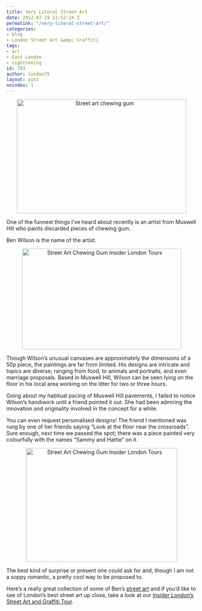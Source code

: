 ```yaml
---
title: Very Literal Street Art
date: 2012-07-19 11:52:24 Z
permalink: "/very-literal-street-art/"
categories:
- blog
- London Street Art &amp; Graffiti
tags:
- art
- East London
- sightseeing
id: 783
author: london75
layout: post
noindex: 1
---
```


<p style="text-align: center">
  <img class="aligncenter" src="http://www.lifeartworks.com/wp-content/uploads/2011/01/Chewing-Gum-Art-3.jpg" alt="Street art chewing gum" width="448" height="301" />
</p>

One of the funnest things I&#8217;ve heard about recently is an artist from Muswell Hill who paints discarded pieces of chewing gum.

<div>
  <p>
    Ben Wilson is the name of the artist.
  </p>

  <p style="text-align: center">
    <img class="aligncenter" src="http://4.bp.blogspot.com/-gydh4PlJM9I/TdAv8p2HcBI/AAAAAAAAE0E/ST_dZsgYYsM/s1600/ben-wilson-02.jpg" alt="Street Art Chewing Gum Insider London Tours" width="420" height="266" />
  </p>

  <p>
    Though Wilson’s unusual canvases are approximately the dimensions of a 50p piece, the paintings are far from limited. His designs are intricate and topics are diverse; ranging from food, to animals and portraits, and even marriage proposals. Based in Muswell Hill, Wilson can be seen lying on the floor in his local area working on the litter for two or three hours.
  </p>

  <p>
    Going about my habitual pacing of Muswell Hill pavements, I failed to notice Wilson’s handiwork until a friend pointed it out. She had been admiring the innovation and originality involved in the concept for a while.
  </p>

  <p>
    You can even request personalised designs! The friend I mentioned was rung by one of her friends saying “Look at the floor near the crossroads”. Sure enough, next time we passed the spot; there was a piece painted very colourfully with the names “Sammy and Hattie” on it.
  </p>

  <p style="text-align: center">
    <img class="aligncenter" src="http://2.bp.blogspot.com/-l1yPtLDM4ag/TdAv9Pc3iCI/AAAAAAAAE0U/p5780u6LkX8/s400/ben-wilson-03.jpg" alt="Street Art Chewing Gum Insider London Tours" width="400" height="300" />
  </p>

  <p>
    The best kind of surprise or present one could ask for and, though I am not a soppy romantic, a pretty cool way to be proposed to.
  </p>

  <p>
    Here&#8217;s a really great collection of some of Ben&#8217;s <a title="Amazing Bubblegum Art by Ben Wilson" href="http://www.lifeartworks.com/amazing-bubblegum-art-ben-wilson/">street art</a> and if you&#8217;d like to see of London&#8217;s best street art up close, take a look at our <a title="Insider London's Street Art Tour" href="https://www.insider-london.co.uk/tours/street-art-tour-london/">Insider London&#8217;s Street Art and Graffiti Tour</a>.
  </p>
</div>

<div>
</div>
